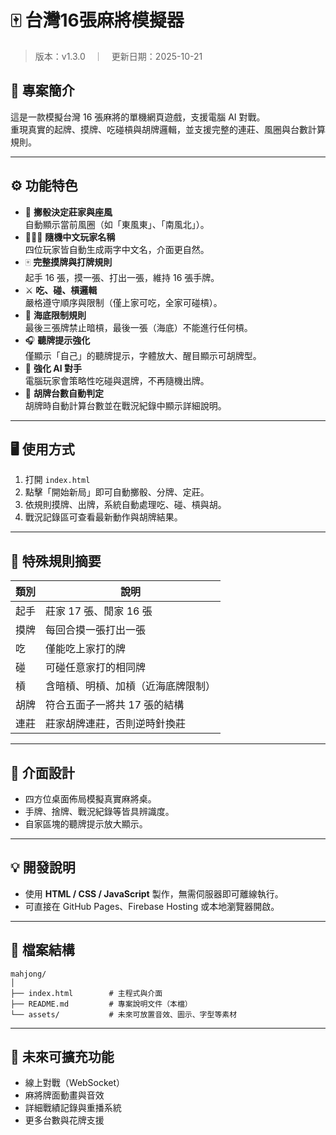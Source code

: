 # 🀄 台灣16張麻將模擬器
> 版本：v1.3.0　｜　更新日期：2025-10-21

## 📘 專案簡介
這是一款模擬台灣 16 張麻將的單機網頁遊戲，支援電腦 AI 對戰。  
重現真實的起牌、摸牌、吃碰槓與胡牌邏輯，並支援完整的連莊、風圈與台數計算規則。

---

## ⚙️ 功能特色
- 🎲 **擲骰決定莊家與座風**  
  自動顯示當前風圈（如「東風東」、「南風北」）。
- 🧑‍🤝‍🧑 **隨機中文玩家名稱**  
  四位玩家皆自動生成兩字中文名，介面更自然。
- 🀄 **完整摸牌與打牌規則**  
  起手 16 張，摸一張、打出一張，維持 16 張手牌。
- ⚔️ **吃、碰、槓邏輯**  
  嚴格遵守順序與限制（僅上家可吃，全家可碰槓）。
- 🌊 **海底限制規則**  
  最後三張牌禁止暗槓，最後一張（海底）不能進行任何槓。
- 🎧 **聽牌提示強化**  
  僅顯示「自己」的聽牌提示，字體放大、醒目顯示可胡牌型。
- 🤖 **強化 AI 對手**  
  電腦玩家會策略性吃碰與選牌，不再隨機出牌。
- 🧮 **胡牌台數自動判定**  
  胡牌時自動計算台數並在戰況紀錄中顯示詳細說明。

---

## 🖥️ 使用方式
1. 打開 `index.html`  
2. 點擊「開始新局」即可自動擲骰、分牌、定莊。  
3. 依規則摸牌、出牌，系統自動處理吃、碰、槓與胡。  
4. 戰況記錄區可查看最新動作與胡牌結果。

---

## 📜 特殊規則摘要
| 類別 | 說明 |
|------|------|
| 起手 | 莊家 17 張、閒家 16 張 |
| 摸牌 | 每回合摸一張打出一張 |
| 吃 | 僅能吃上家打的牌 |
| 碰 | 可碰任意家打的相同牌 |
| 槓 | 含暗槓、明槓、加槓（近海底牌限制） |
| 胡牌 | 符合五面子一將共 17 張的結構 |
| 連莊 | 莊家胡牌連莊，否則逆時針換莊 |

---

## 🎨 介面設計
- 四方位桌面佈局模擬真實麻將桌。  
- 手牌、捨牌、戰況紀錄等皆具辨識度。  
- 自家區塊的聽牌提示放大顯示。

---

## 💡 開發說明
- 使用 **HTML / CSS / JavaScript** 製作，無需伺服器即可離線執行。  
- 可直接在 GitHub Pages、Firebase Hosting 或本地瀏覽器開啟。

---

## 📁 檔案結構
```
mahjong/
│
├── index.html        # 主程式與介面
├── README.md         # 專案說明文件（本檔）
└── assets/           # 未來可放置音效、圖示、字型等素材
```

---

## 🧠 未來可擴充功能
- 線上對戰（WebSocket）
- 麻將牌面動畫與音效
- 詳細戰績記錄與重播系統
- 更多台數與花牌支援
